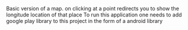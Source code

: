 Basic version of a map. on clicking at a point redirects you to show the
longitude location of that place
To run this application one needs to add google play library to this project in the form of a android library
